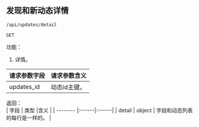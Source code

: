 
## 发现和新动态详情


~~~
/api/updates/detail
~~~
~~~
GET
~~~


功能：  

1. 详情。


| 请求参数字段        | 请求参数含义  |
| -------- |:------|
|updates_id       |  动态id主键。 |


返回：   
| 字段        | 类型 |含义  |
| -------- |:------|:------|
| detail |  object   | 字段和动态列表的每行是一样的。 |




















